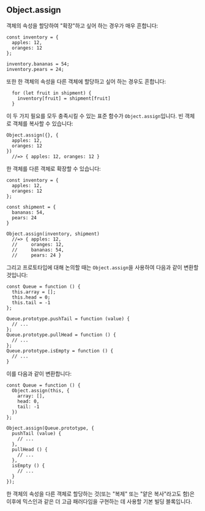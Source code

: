 ## Object.assign

객체의 속성을 할당하여 "확장"하고 싶어 하는 경우가 매우 흔합니다:

    const inventory = {
      apples: 12,
      oranges: 12
    };
    
    inventory.bananas = 54;
    inventory.pears = 24;

또한 한 객체의 속성을 다른 객체에 할당하고 싶어 하는 경우도 흔합니다:

[shallow copy]: https://en.wikipedia.org/wiki/Object_copy#Shallow_copy

      for (let fruit in shipment) {
        inventory[fruit] = shipment[fruit]
      }

이 두 가지 필요를 모두 충족시킬 수 있는 표준 함수가 `Object.assign`입니다. 빈 객체로 객체를 복사할 수 있습니다:

    Object.assign({}, {
      apples: 12,
      oranges: 12
    })
      //=> { apples: 12, oranges: 12 }

한 객체를 다른 객체로 확장할 수 있습니다:

    const inventory = {
      apples: 12,
      oranges: 12
    };
    
    const shipment = {
      bananas: 54,
      pears: 24
    }
    
    Object.assign(inventory, shipment)
      //=> { apples: 12,
      //     oranges: 12,
      //     bananas: 54,
      //     pears: 24 }
      
그리고 프로토타입에 대해 논의할 때는 `Object.assign`을 사용하여 다음과 같이 변환할 것입니다:

    const Queue = function () {
      this.array = [];
      this.head = 0;
      this.tail = -1
    };
      
    Queue.prototype.pushTail = function (value) {
      // ...
    };
    Queue.prototype.pullHead = function () {
      // ...
    };
    Queue.prototype.isEmpty = function () {
      // ...
    }

이를 다음과 같이 변환합니다:

    const Queue = function () {
      Object.assign(this, {
        array: [],
        head: 0,
        tail: -1
      })
    };
      
    Object.assign(Queue.prototype, {
      pushTail (value) {
        // ...
      },
      pullHead () {
        // ...
      },
      isEmpty () {
        // ...
      }      
    });
    
한 객체의 속성을 다른 객체로 할당하는 것(또는 "복제" 또는 "얕은 복사"라고도 함)은 이후에 믹스인과 같은 더 고급 패러다임을 구현하는 데 사용할 기본 빌딩 블록입니다.

